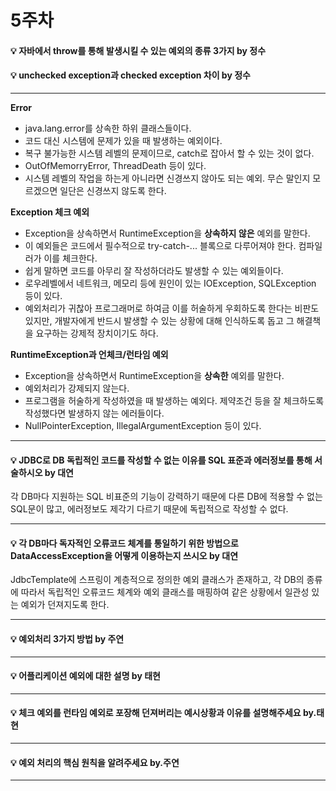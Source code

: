 # 5주차  

#### :bulb: 자바에서 throw를 통해 발생시킬 수 있는 예외의 종류 3가지 by 정수  

#### :bulb: unchecked exception과 checked exception 차이 by 정수  

--------

**Error**

- java.lang.error를 상속한 하위 클래스들이다.
- 코드 대신 시스템에 문제가 있을 때 발생하는 예외이다.
- 복구 불가능한 시스템 레벨의 문제이므로, catch로 잡아서 할 수 있는 것이 없다.
- OutOfMemorryError, ThreadDeath 등이 있다.
- 시스템 레벨의 작업을 하는게 아니라면 신경쓰지 않아도 되는 예외. 무슨 말인지 모르겠으면 일단은 신경쓰지 않도록 한다.

**Exception 체크 예외**

- Exception을 상속하면서 RuntimeException을 **상속하지 않은** 예외를 말한다.
- 이 예외들은 코드에서 필수적으로 try-catch-... 블록으로 다루어져야 한다. 컴파일러가 이를 체크한다.
- 쉽게 말하면 코드를 아무리 잘 작성하더라도 발생할 수 있는 예외들이다.
- 로우레벨에서 네트워크, 메모리 등에 원인이 있는 IOException, SQLException 등이 있다.
- 예외처리가 귀찮아 프로그래머로 하여금 이를 허술하게 우회하도록 한다는 비판도 있지만, 개발자에게 반드시 발생할 수 있는 상황에 대해 인식하도록 돕고 그 해결책을 요구하는 강제적 장치이기도 하다.

**RuntimeException과 언체크/런타임 예외**

- Exception을 상속하면서 RuntimeException을 **상속한** 예외를 말한다.
- 예외처리가 강제되지 않는다.
- 프로그램을  허술하게 작성하였을 때 발생하는 예외다. 제약조건 등을 잘 체크하도록 작성했다면 발생하지 않는 에러들이다.
- NullPointerException, IllegalArgumentException 등이 있다.

--------

#### :bulb: JDBC로 DB 독립적인 코드를 작성할 수 없는 이유를 SQL 표준과 에러정보를 통해 서술하시오 by 대연

각 DB마다 지원하는 SQL 비표준의 기능이 강력하기 때문에 다른 DB에 적용할 수 없는 SQL문이 많고, 에러정보도 제각기 다르기 때문에 독립적으로 작성할 수 없다.

--------

#### :bulb: 각 DB마다 독자적인 오류코드 체계를 통일하기 위한 방법으로 DataAccessException을 어떻게 이용하는지 쓰시오 by 대연

JdbcTemplate에 스프링이 계층적으로 정의한 예외 클래스가 존재하고, 각 DB의 종류에 따라서 독립적인 오류코드 체계와 예외 클래스를 매핑하여 같은 상황에서 일관성 있는 예외가 던져지도록 한다.

--------

#### :bulb: 예외처리 3가지 방법 by 주연


--------

#### :bulb: 어플리케이션 예외에 대한 설명 by 태현

--------

#### :bulb: 체크 예외를 런타임 예외로 포장해 던져버리는 예시상황과 이유를 설명해주세요 by.태현

--------

#### :bulb: 예외 처리의 핵심 원칙을 알려주세요 by.주연

--------
